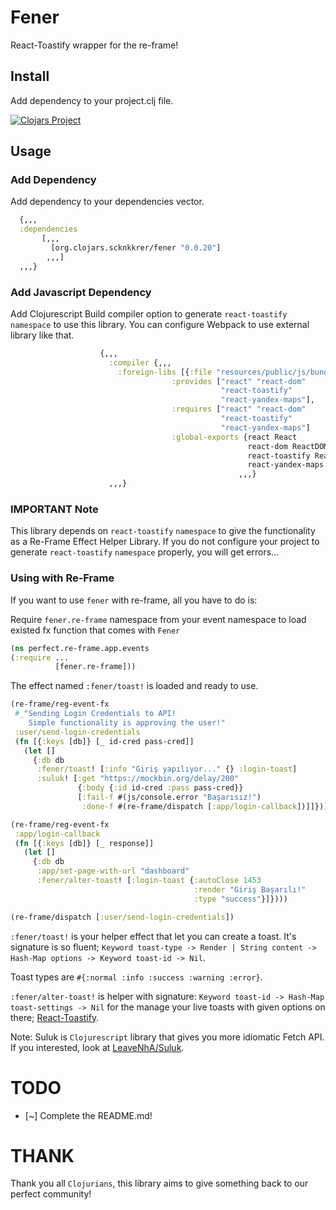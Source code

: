 # Fener
React-Toastify wrapper for the re-frame!

## Install
Add dependency to your project.clj file.

[![Clojars Project](https://img.shields.io/clojars/v/org.clojars.scknkkrer/fener.svg)](https://clojars.org/org.clojars.scknkkrer/fener)

## Usage

### Add Dependency
Add dependency to your dependencies vector.

```clojure
  {,,,
  :dependencies
       [,,,
         [org.clojars.scknkkrer/fener "0.0.20"]
        ,,,]
  ,,,}

```

### Add Javascript Dependency
Add Clojurescript Build compiler option to generate `react-toastify` `namespace` to use this library.
You can configure Webpack to use external library like that.
```clojure
                    {,,,
                      :compiler {,,,
                        :foreign-libs [{:file "resources/public/js/bundle.js"
                                    :provides ["react" "react-dom"
                                               "react-toastify"
                                               "react-yandex-maps"],
                                    :requires ["react" "react-dom"
                                               "react-toastify"
                                               "react-yandex-maps"]
                                    :global-exports {react React
                                                     react-dom ReactDOM
                                                     react-toastify ReactToastify
                                                     react-yandex-maps ReactYandexMaps}}]
                                                   ,,,}
                      ,,,}
```

### IMPORTANT Note
This library depends on `react-toastify` `namespace` to give the functionality as a Re-Frame Effect Helper Library.
If you do not configure your project to generate `react-toastify` `namespace` properly, you will get errors...

### Using with Re-Frame
If you want to use `fener` with re-frame, all you have to do is:

Require `fener.re-frame` namespace from your event namespace to load existed fx function that comes with `Fener`

```clojure
(ns perfect.re-frame.app.events
(:require ...
          [fener.re-frame]))

```

The effect named `:fener/toast!` is loaded and ready to use.

```clojure
(re-frame/reg-event-fx
 #_"Sending Login Credentials to API!
    Simple functionality is approving the user!"
 :user/send-login-credentials
 (fn [{:keys [db]} [_ id-cred pass-cred]]
   (let []
     {:db db
      :fener/toast! [:info "Giriş yapılıyor..." {} :login-toast]
      :suluk! [:get "https://mockbin.org/delay/200"
               {:body {:id id-cred :pass pass-cred}}
               [:fail-f #(js/console.error "Başarısız!")
                :done-f #(re-frame/dispatch [:app/login-callback])]]})))

(re-frame/reg-event-fx
 :app/login-callback
 (fn [{:keys [db]} [_ response]]
   (let []
     {:db db
      :app/set-page-with-url "dashboard"
      :fener/alter-toast! [:login-toast {:autoClose 1453
                                         :render "Giriş Başarılı!"
                                         :type "success"}]})))

(re-frame/dispatch [:user/send-login-credentials])
```
`:fener/toast!` is your helper effect that let you can create a toast. It's signature is so fluent; `Keyword toast-type -> Render | String content -> Hash-Map options -> Keyword toast-id -> Nil`.

Toast types are `#{:normal :info :success :warning :error}`.

`:fener/alter-toast!` is helper with signature: `Keyword toast-id -> Hash-Map toast-settings -> Nil` for the manage your live toasts with given options on there; [React-Toastify](https://github.com/fkhadra/react-toastify#update-a-toast).

Note: Suluk is `Clojurescript` library that gives you more idiomatic Fetch API. If you interested, look at [LeaveNhA/Suluk](https://github.com/LeaveNhA/suluk).

# TODO

- [~] Complete the README.md!

# THANK
Thank you all `Clojurians`, this library aims to give something back to our perfect community!
